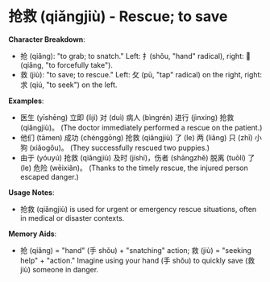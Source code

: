 # **抢救 (qiǎngjiù) - Rescue; to save**

**Character Breakdown**:  
- 抢 (qiǎng): "to grab; to snatch." Left: 扌(shǒu, "hand" radical), right: 𢄁 (qiǎng, "to forcefully take").  
- 救 (jiù): "to save; to rescue." Left: 攵 (pū, "tap" radical) on the right, right: 求 (qiú, "to seek") on the left.

**Examples**:  
- 医生 (yīshēng) 立即 (lìjí) 对 (duì) 病人 (bìngrén) 进行 (jìnxíng) 抢救 (qiǎngjiù)。 (The doctor immediately performed a rescue on the patient.)  
- 他们 (tāmen) 成功 (chénggōng) 抢救 (qiǎngjiù) 了 (le) 两 (liǎng) 只 (zhī) 小狗 (xiǎogǒu)。 (They successfully rescued two puppies.)  
- 由于 (yóuyú) 抢救 (qiǎngjiù) 及时 (jíshí)，伤者 (shāngzhě) 脱离 (tuōlí) 了 (le) 危险 (wēixiǎn)。 (Thanks to the timely rescue, the injured person escaped danger.)

**Usage Notes**:  
- 抢救 (qiǎngjiù) is used for urgent or emergency rescue situations, often in medical or disaster contexts.

**Memory Aids**:  
- 抢 (qiǎng) = "hand" (手 shǒu) + "snatching" action; 救 (jiù) = "seeking help" + "action." Imagine using your hand (手 shǒu) to quickly save (救 jiù) someone in danger.